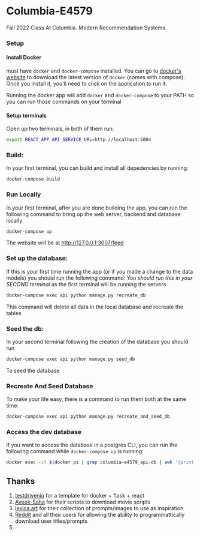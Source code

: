 # Columbia-E4579

Fall 2022 Class At Columbia. Modern Recommendation Systems

### Setup

#### Install Docker
must have `docker` and `docker-compose` installed. You can go to [docker's website](https://docs.docker.com/get-docker/)
to download the latest version of `docker` (comes with compose). Once you install it, you'll need to click on the application to run it.

Running the docker app will add `docker` and `docker-compose` to your PATH so you can run those commands on your terminal

#### Setup terminals
Open up two terminals, in both of them run:
```bash
export REACT_APP_API_SERVICE_URL=http://localhost:5004
```

### Build:
In your first terminal, you can build and install all depedencies by running:
```bash
docker-compose build
```

### Run Locally
In your first terminal, after you are done building the app, you can run the following command to bring up the web server, backend and database locally
```bash
docker-compose up
```
The website will be at http://127.0.0.1:3007/feed

### Set up the database:
If this is your first time running the app (or if you made a change to the data models) you should run the following command:
*You should run this in your SECOND terminal* as the first terminal will be running the servers 
```bash
docker-compose exec api python manage.py recreate_db
```
This command will delete all data in the local database and recreate the tables

### Seed the db:
In your second terminal following the creation of the database you should run
```bash
docker-compose exec api python manage.py seed_db
```
To seed the database

### Recreate And Seed Database
To make your life easy, there is a command to run them both at the same time:
```bash
docker-compose exec api python manage.py recreate_and_seed_db
```

### Access the dev database 
If you want to access the database in a postgres CLI, you can run the following command while `docker-compose up` is running:
```bash
docker exec -it $(docker ps | grep columbia-e4579_api-db | awk '{print $1}') psql -U postgres -d api_dev
```

## Thanks
1. [testdrivenio](https://github.com/testdrivenio/flask-react-aws) for a template for docker + flask + react
2. [Aveek-Saha](https://github.com/Aveek-Saha/Movie-Script-Database) for their scripts to download movie scripts
3. [lexica.art](https://lexica.art) for their collection of prompts/images to use as inspiration
4. [Reddit](https://reddit.com) and all their users for allowing the ability to programmattically download user titles/prompts
5. 